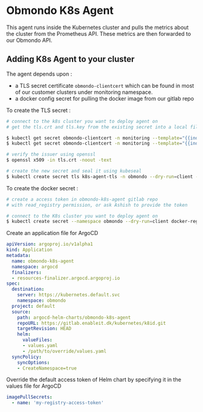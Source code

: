 # Obmondo K8s Agent

This agent runs inside the Kubernetes cluster and pulls the metrics about the cluster from the Prometheus API.
These metrics are then forwarded to our Obmondo API.

## Adding K8s Agent to your cluster

The agent depends upon :

- a TLS secret certificate `obmondo-clientcert` which can be found in most of
our customer clusters under monitoring namespace.
- a docker config secret for pulling the docker image from our gitlab repo

To create the TLS secret :

```sh
# connect to the k8s cluster you want to deploy agent on
# get the tls.crt and tls.key from the existing secret into a local file

$ kubectl get secret obmondo-clientcert -n monitoring --template="{{index .data \"tls.crt\" | base64decode}}" > tls.crt
$ kubectl get secret obmondo-clientcert -n monitoring --template="{{index .data \"tls.key\" | base64decode}}" > tls.key

# verify the issuer using openssl
$ openssl x509 -in tls.crt -noout -text

# create the new secret and seal it using kubeseal
$ kubectl create secret tls k8s-agent-tls -n obmondo --dry-run=client --key="tls.key" --cert="tls.crt" -o yaml | kubeseal --controller-namespace system --controller-name sealed-secrets > k8s-agent-tls.yaml
```

To create the docker secret :

```sh
# create a access token in obmondo-k8s-agent gitlab repo
# with read_registry permission, or ask Ashish to provide the token

# connect to the K8s cluster you want to deploy agent on
$ kubectl create secret --namespace obmondo --dry-run=client docker-registry <secret-name> --docker-server=registry.obmondo.com --docker-username="oauth" --docker-password="<access-token>" -o yaml | kubeseal --controller-namespace system --controller-name sealed-secrets -o yaml > my-registry-access-token.yaml
```

Create an application file for ArgoCD

```yaml
apiVersion: argoproj.io/v1alpha1
kind: Application
metadata:
  name: obmondo-k8s-agent
  namespace: argocd
  finalizers:
  - resources-finalizer.argocd.argoproj.io
spec:
  destination:
    server: https://kubernetes.default.svc
    namespace: obmondo
  project: default
  source:
    path: argocd-helm-charts/obmondo-k8s-agent
    repoURL: https://gitlab.enableit.dk/kubernetes/k8id.git
    targetRevision: HEAD
    helm:
      valueFiles:
      - values.yaml
      - /path/to/override/values.yaml
  syncPolicy:
    syncOptions:
    - CreateNamespace=true
```

Override the default access token of Helm chart by specifying it in the values file for ArgoCD

```yaml
imagePullSecrets:
  - name: 'my-registry-access-token'
```
